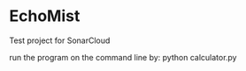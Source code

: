 # EchoMist
Test project for SonarCloud

run the program on the command line by: python calculator.py
